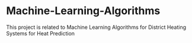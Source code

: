 # Machine-Learning-Algorithms
This project is related to Machine Learning Algorithms for District Heating Systems for Heat Prediction
